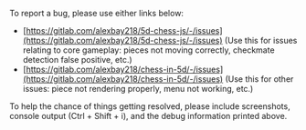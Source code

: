 To report a bug, please use either links below:
 - [https://gitlab.com/alexbay218/5d-chess-js/-/issues](https://gitlab.com/alexbay218/5d-chess-js/-/issues) (Use this for issues relating to core gameplay: pieces not moving correctly, checkmate detection false positive, etc.)
 - [https://gitlab.com/alexbay218/chess-in-5d/-/issues](https://gitlab.com/alexbay218/chess-in-5d/-/issues) (Use this for other issues: piece not rendering properly, menu not working, etc.)

To help the chance of things getting resolved, please include screenshots, console output (Ctrl + Shift + i), and the debug information printed above.